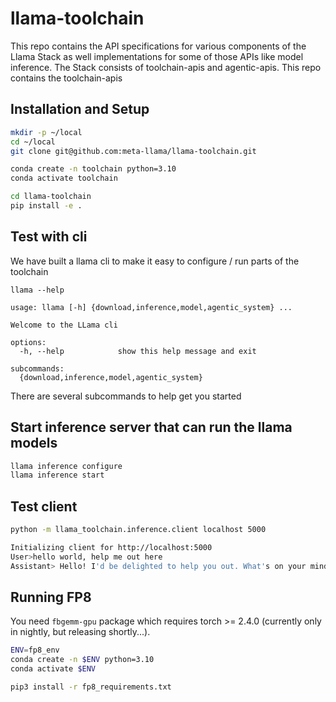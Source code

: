 # llama-toolchain 

This repo contains the API specifications for various components of the Llama Stack as well implementations for some of those APIs like model inference.
The Stack consists of toolchain-apis and agentic-apis. This repo contains the toolchain-apis 

## Installation and Setup ## 
```bash
mkdir -p ~/local
cd ~/local
git clone git@github.com:meta-llama/llama-toolchain.git

conda create -n toolchain python=3.10 
conda activate toolchain

cd llama-toolchain
pip install -e .
```

## Test with cli 
We have built a llama cli to make it easy to configure / run parts of the toolchain 
```
llama --help

usage: llama [-h] {download,inference,model,agentic_system} ...

Welcome to the LLama cli

options:
  -h, --help            show this help message and exit

subcommands:
  {download,inference,model,agentic_system}
```
There are several subcommands to help get you started 

## Start inference server that can run the llama models
```bash
llama inference configure
llama inference start
``` 


## Test client
```bash
python -m llama_toolchain.inference.client localhost 5000

Initializing client for http://localhost:5000
User>hello world, help me out here
Assistant> Hello! I'd be delighted to help you out. What's on your mind? Do you have a question, a problem, or just need someone to chat with? I'm all ears!
```


## Running FP8

You need `fbgemm-gpu` package which requires torch >= 2.4.0 (currently only in nightly, but releasing shortly...).

```bash
ENV=fp8_env
conda create -n $ENV python=3.10
conda activate $ENV

pip3 install -r fp8_requirements.txt
```
